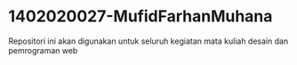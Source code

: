 # 1402020027-MufidFarhanMuhana
Repositori ini akan digunakan untuk seluruh kegiatan mata kuliah desain dan pemrograman web